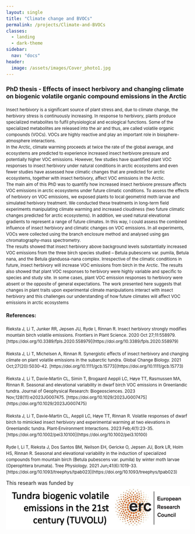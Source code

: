 ```yaml
---
layout: single
title: "Climate change and BVOCs"
permalink: /projects/Climate-and-BVOCs
classes:
  - landing
  - dark-theme
sidebar:
  nav: "docs"
header:
  image: /assets/images/Cover_photo1.jpg
---
```


### PhD thesis -  Effects of insect herbivory and changing climate on biogenic volatile organic compound emissions in the Arctic
<small>
Insect herbivory is a significant source of plant stress and, due to climate change, the herbivory stress is continuously increasing. In response to herbivory, plants produce specialized metabolites to fulfil physiological and ecological functions. Some of the specialized metabolites are released into the air and thus, are called volatile organic compounds (VOCs). VOCs are highly reactive and play an important role in biosphere-atmosphere interactions.
<br>
In the Arctic, climate warming proceeds at twice the rate of the global average, and ecosystems are predicted to experience increased insect herbivore pressure and potentially higher VOC emissions. However, few studies have quantified plant VOC responses to insect herbivory under natural conditions in arctic ecosystems and even fewer studies have assessed how climatic changes that are predicted for arctic ecosystems, together with insect herbivory, affect VOC emissions in the Arctic.
<br>
The main aim of this PhD was to quantify how increased insect herbivore pressure affects VOC emissions in arctic ecosystems under future climatic conditions. To assess the effects of herbivory on VOC emissions, we exposed plants to local geometrid moth larvae and simulated herbivory treatment. We conducted these treatments in long-term field experiments manipulating climate warming and increased cloudiness (two future climatic changes predicted for arctic ecosystems). In addition, we used natural elevational gradients to represent a range of future climates. In this way, I could assess the combined influence of insect herbivory and climatic changes on VOC emissions. In all experiments, VOCs were collected using the branch enclosure method and analysed using gas chromatography-mass spectrometry.
<br>
The results  showed that insect herbivory above background levels substantially increased VOC emissions from the three birch species studied – Betula pubescens var. pumila, Betula nana, and the Betula glanduosa-nana complex. Irrespective of the climatic conditions in future, insect herbivory will increase VOC emissions from birch in the Arctic. The results also showed that plant VOC responses to herbivory were highly variable and specific to species and study site. In some cases, plant VOC emission responses to herbivory were absent or the opposite of general expectations. The work presented here suggests that changes in plant traits upon experimental climate manipulations interact with insect herbivory and this challenges our understanding of how future climates will affect VOC emissions in arctic ecosystems
</small>


#### References:
<small>
 Rieksta J, Li T, Junker RR, Jepsen JU, Ryde I, Rinnan R. Insect herbivory strongly modifies mountain birch volatile emissions. Frontiers in Plant Science. 2020 Oct 27;11:558979. [https://doi.org/10.3389/fpls.2020.558979](https://doi.org/10.3389/fpls.2020.558979)<br><br>
 Rieksta J, Li T, Michelsen A, Rinnan R. Synergistic effects of insect herbivory and changing climate on plant volatile emissions in the subarctic tundra. Global Change Biology. 2021 Oct;27(20):5030-42. [https://doi.org/10.1111/gcb.15773](https://doi.org/10.1111/gcb.15773)<br><br>
 Rieksta J, Li T, Davie‐Martin CL, Simin T, Brogaard Aeppli LC, Høye TT, Rasmussen MA, Rinnan R. Seasonal and elevational variability in dwarf birch VOC emissions in Greenlandic tundra. Journal of Geophysical Research: Biogeosciences. 2023 Nov;128(11):e2023JG007475. [https://doi.org/10.1029/2023JG007475](https://doi.org/10.1029/2023JG007475)<br><br>
 Rieksta J, Li T, Davie‐Martin CL, Aeppli LC, Høye TT, Rinnan R. Volatile responses of dwarf birch to mimicked insect herbivory and experimental warming at two elevations in Greenlandic tundra. Plant‐Environment Interactions. 2023 Feb;4(1):23-35. [https://doi.org/10.1002/pei3.10100](https://doi.org/10.1002/pei3.10100)<br><br>
 Ryde I, Li T, Rieksta J, Dos Santos BM, Neilson EH, Gericke O, Jepsen JU, Bork LR, Holm HS, Rinnan R. Seasonal and elevational variability in the induction of specialized compounds from mountain birch (Betula pubescens var. pumila) by winter moth larvae (Operophtera brumata). Tree Physiology. 2021 Jun;41(6):1019-33. [https://doi.org/10.1093/treephys/tpab023](https://doi.org/10.1093/treephys/tpab023)
</small>

This researh was funded by
 ![alt text](/assets/images/tuvolu.png)

